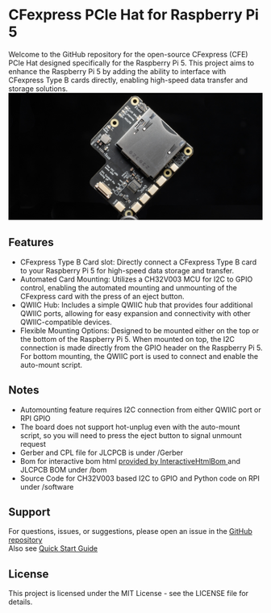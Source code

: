 # CFexpress PCIe Hat for Raspberry Pi 5
Welcome to the GitHub repository for the open-source CFexpress (CFE) PCIe Hat designed specifically for the Raspberry Pi 5. This project aims to enhance the Raspberry Pi 5 by adding the ability to interface with CFexpress Type B cards directly, enabling high-speed data transfer and storage solutions.
![](https://github.com/will127534/RPI5-CFE-Hat/blob/images/_DSC4473-3.jpg)

## Features
* CFexpress Type B Card slot: Directly connect a CFexpress Type B card to your Raspberry Pi 5 for high-speed data storage and transfer.
* Automated Card Mounting: Utilizes a CH32V003 MCU for I2C to GPIO control, enabling the automated mounting and unmounting of the CFexpress card with the press of an eject button.
* QWIIC Hub: Includes a simple QWIIC hub that provides four additional QWIIC ports, allowing for easy expansion and connectivity with other QWIIC-compatible devices.
* Flexible Mounting Options: Designed to be mounted either on the top or the bottom of the Raspberry Pi 5. When mounted on top, the I2C connection is made directly from the GPIO header on the Raspberry Pi 5. For bottom mounting, the QWIIC port is used to connect and enable the auto-mount script.

## Notes
* Automounting feature requires I2C connection from either QWIIC port or RPI GPIO
* The board does not support hot-unplug even with the auto-mount script, so you will need to press the eject button to signal unmount request
* Gerber and CPL file for JLCPCB is under /Gerber
* Bom for interactive bom html [provided by InteractiveHtmlBom
](https://github.com/openscopeproject/InteractiveHtmlBom) and JLCPCB BOM under /bom
* Source Code for CH32V003 based I2C to GPIO and Python code on RPI under /software

## Support
For questions, issues, or suggestions, please open an issue in the [GitHub repository](https://github.com/will127534/RPI5-CFE-Hat/issues)  
Also see [Quick Start Guide](https://github.com/will127534/RPI5-CFE-Hat/wiki/RPI5-CFE-Hat-Quick-Start-Guide)

## License
This project is licensed under the MIT License - see the LICENSE file for details.
